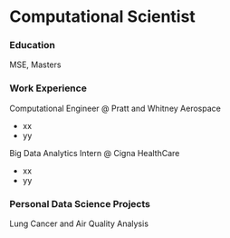 # Computational Scientist

### Education
MSE, Masters

### Work Experience

Computational Engineer @ Pratt and Whitney Aerospace
- xx
- yy

Big Data Analytics Intern @ Cigna HealthCare
- xx
- yy

### Personal Data Science Projects

Lung Cancer and Air Quality Analysis
